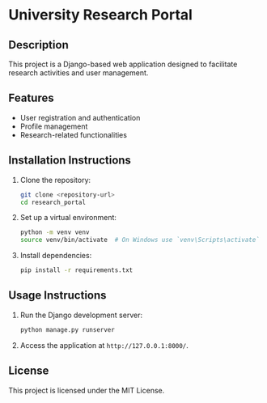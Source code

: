 # University Research Portal

## Description
This project is a Django-based web application designed to facilitate research activities and user management.

## Features
- User registration and authentication
- Profile management
- Research-related functionalities

## Installation Instructions
1. Clone the repository:
   ```bash
   git clone <repository-url>
   cd research_portal
   ```

2. Set up a virtual environment:
   ```bash
   python -m venv venv
   source venv/bin/activate  # On Windows use `venv\Scripts\activate`
   ```

3. Install dependencies:
   ```bash
   pip install -r requirements.txt
   ```

## Usage Instructions
1. Run the Django development server:
   ```bash
   python manage.py runserver
   ```

2. Access the application at `http://127.0.0.1:8000/`.

## License
This project is licensed under the MIT License.
